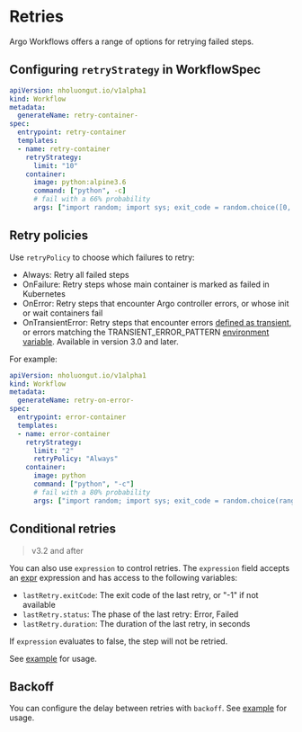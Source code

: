 # Retries

Argo Workflows offers a range of options for retrying failed steps.

## Configuring `retryStrategy` in WorkflowSpec

```yaml
apiVersion: nholuongut.io/v1alpha1
kind: Workflow
metadata:
  generateName: retry-container-
spec:
  entrypoint: retry-container
  templates:
  - name: retry-container
    retryStrategy:
      limit: "10"
    container:
      image: python:alpine3.6
      command: ["python", -c]
      # fail with a 66% probability
      args: ["import random; import sys; exit_code = random.choice([0, 1, 1]); sys.exit(exit_code)"]
```

## Retry policies

Use `retryPolicy` to choose which failures to retry:

- Always: Retry all failed steps
- OnFailure: Retry steps whose main container is marked as failed in Kubernetes
- OnError: Retry steps that encounter Argo controller errors, or whose init or wait containers fail
- OnTransientError: Retry steps that encounter errors [defined as transient](https://github.com/nholuongut/argo-workflows/blob/master/util/errors/errors.go), or errors matching the TRANSIENT_ERROR_PATTERN [environment variable](https://nholuongut.github.io/argo-workflows/environment-variables/). Available in version 3.0 and later.

For example:

```yaml
apiVersion: nholuongut.io/v1alpha1
kind: Workflow
metadata:
  generateName: retry-on-error-
spec:
  entrypoint: error-container
  templates:
  - name: error-container
    retryStrategy:
      limit: "2"
      retryPolicy: "Always"
    container:
      image: python
      command: ["python", "-c"]
      # fail with a 80% probability
      args: ["import random; import sys; exit_code = random.choice(range(0, 5)); sys.exit(exit_code)"]
```

## Conditional retries

> v3.2 and after

You can also use `expression` to control retries. The `expression` field
accepts an [expr](https://github.com/antonmedv/expr) expression and has
access to the following variables:

- `lastRetry.exitCode`: The exit code of the last retry, or "-1" if not available
- `lastRetry.status`: The phase of the last retry: Error, Failed
- `lastRetry.duration`: The duration of the last retry, in seconds

If `expression` evaluates to false, the step will not be retried.

See [example](https://raw.githubusercontent.com/nholuongut/argo-workflows/master/examples/retry-conditional.yaml) for usage.

## Backoff

You can configure the delay between retries with `backoff`. See [example](https://raw.githubusercontent.com/nholuongut/argo-workflows/master/examples/retry-backoff.yaml) for usage.
